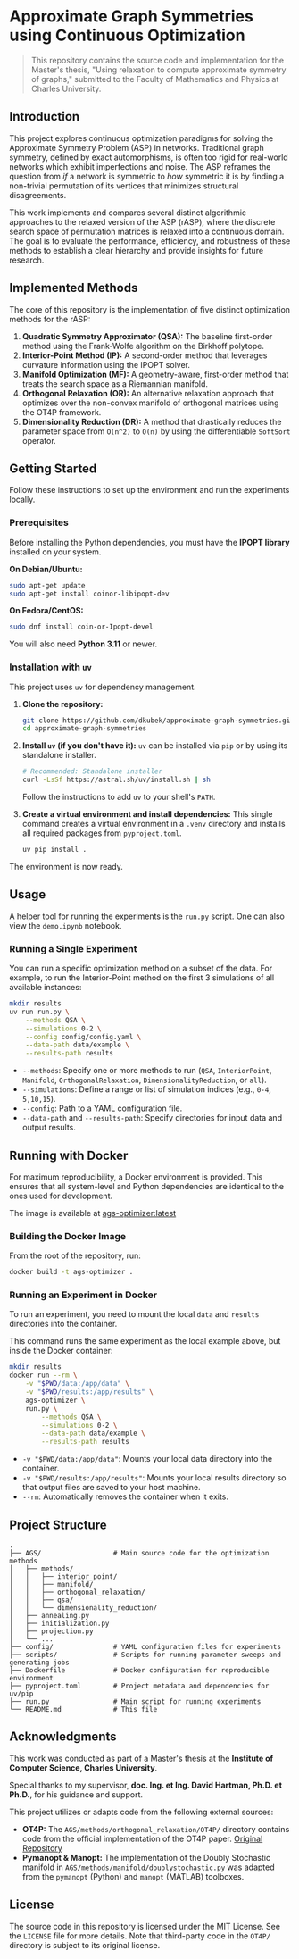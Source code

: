 # Approximate Graph Symmetries using Continuous Optimization

> This repository contains the source code and implementation for the Master's thesis, "Using relaxation to compute
> approximate symmetry of graphs," submitted to the Faculty of Mathematics and Physics at Charles University.

## Introduction

This project explores continuous optimization paradigms for solving the Approximate Symmetry Problem (ASP) in
networks. Traditional graph symmetry, defined by exact automorphisms, is often too rigid for real-world networks which
exhibit imperfections and noise. The ASP reframes the question from *if* a network is symmetric to *how* symmetric it is
by finding a non-trivial permutation of its vertices that minimizes structural disagreements.

This work implements and compares several distinct algorithmic approaches to the relaxed version of the ASP (rASP),
where the discrete search space of permutation matrices is relaxed into a continuous domain. The goal is to evaluate the
performance, efficiency, and robustness of these methods to establish a clear hierarchy and provide insights for future
research.

## Implemented Methods

The core of this repository is the implementation of five distinct optimization methods for the rASP:

1.  **Quadratic Symmetry Approximator (QSA):** The baseline first-order method using the Frank-Wolfe algorithm on the Birkhoff polytope.
2.  **Interior-Point Method (IP):** A second-order method that leverages curvature information using the IPOPT solver.
3.  **Manifold Optimization (MF):** A geometry-aware, first-order method that treats the search space as a Riemannian manifold.
4.  **Orthogonal Relaxation (OR):** An alternative relaxation approach that optimizes over the non-convex manifold of orthogonal matrices using the OT4P framework.
5.  **Dimensionality Reduction (DR):** A method that drastically reduces the parameter space from `O(n^2)` to `O(n)` by using the differentiable `SoftSort` operator.

## Getting Started

Follow these instructions to set up the environment and run the experiments locally.

### Prerequisites

Before installing the Python dependencies, you must have the **IPOPT library** installed on your system. 

**On Debian/Ubuntu:**
```bash
sudo apt-get update
sudo apt-get install coinor-libipopt-dev
```

**On Fedora/CentOS:**
```bash
sudo dnf install coin-or-Ipopt-devel
```

You will also need **Python 3.11** or newer.

### Installation with `uv`

This project uses `uv` for dependency management.

1.  **Clone the repository:**
    ```bash
    git clone https://github.com/dkubek/approximate-graph-symmetries.git
    cd approximate-graph-symmetries
    ```

2.  **Install `uv` (if you don't have it):**
    `uv` can be installed via `pip` or by using its standalone installer.
    ```bash
    # Recommended: Standalone installer
    curl -LsSf https://astral.sh/uv/install.sh | sh
    ```
    Follow the instructions to add `uv` to your shell's `PATH`.

3.  **Create a virtual environment and install dependencies:**
    This single command creates a virtual environment in a `.venv` directory and installs all required packages from `pyproject.toml`.
    ```bash
    uv pip install .
    ```

The environment is now ready.

## Usage

A helper tool for running the experiments is the `run.py` script. One can also view the `demo.ipynb` notebook.

### Running a Single Experiment

You can run a specific optimization method on a subset of the data. For example, to run the Interior-Point method on the
first 3 simulations of all available instances:

```bash
mkdir results
uv run run.py \
    --methods QSA \
    --simulations 0-2 \
    --config config/config.yaml \
    --data-path data/example \
    --results-path results
```

- `--methods`: Specify one or more methods to run (`QSA`, `InteriorPoint`, `Manifold`, `OrthogonalRelaxation`, `DimensionalityReduction`, or `all`).
- `--simulations`: Define a range or list of simulation indices (e.g., `0-4`, `5,10,15`).
- `--config`: Path to a YAML configuration file.
- `--data-path` and `--results-path`: Specify directories for input data and output results.

## Running with Docker

For maximum reproducibility, a Docker environment is provided. This ensures that all system-level and Python
dependencies are identical to the ones used for development.

The image is available at [ags-optimizer:latest](https://hub.docker.com/repository/docker/dkubek/ags-optimizer/general)

### Building the Docker Image

From the root of the repository, run:
```bash
docker build -t ags-optimizer .
```

### Running an Experiment in Docker

To run an experiment, you need to mount the local `data` and `results` directories into the container.

This command runs the same experiment as the local example above, but inside the Docker container:

```bash
mkdir results
docker run --rm \
    -v "$PWD/data:/app/data" \
    -v "$PWD/results:/app/results" \
    ags-optimizer \
    run.py \
        --methods QSA \
        --simulations 0-2 \
        --data-path data/example \
        --results-path results
```
- `-v "$PWD/data:/app/data"`: Mounts your local data directory into the container.
- `-v "$PWD/results:/app/results"`: Mounts your local results directory so that output files are saved to your host machine.
- `--rm`: Automatically removes the container when it exits.

## Project Structure

```
.
├── AGS/                  # Main source code for the optimization methods
│   ├── methods/
│   │   ├── interior_point/
│   │   ├── manifold/
│   │   ├── orthogonal_relaxation/
│   │   ├── qsa/
│   │   └── dimensionality_reduction/
│   ├── annealing.py
│   ├── initialization.py
│   ├── projection.py
│   └── ...
├── config/               # YAML configuration files for experiments
├── scripts/              # Scripts for running parameter sweeps and generating jobs
├── Dockerfile            # Docker configuration for reproducible environment
├── pyproject.toml        # Project metadata and dependencies for uv/pip
├── run.py                # Main script for running experiments
└── README.md             # This file
```

## Acknowledgments

This work was conducted as part of a Master's thesis at the **Institute of Computer Science, Charles University**.

Special thanks to my supervisor, **doc. Ing. et Ing. David Hartman, Ph.D. et Ph.D.**, for his guidance and support.

This project utilizes or adapts code from the following external sources:
-   **OT4P:** The `AGS/methods/orthogonal_relaxation/OT4P/` directory contains code from the official implementation of the OT4P paper. [Original Repository](https://github.com/YamingGuo98/OT4P)
-   **Pymanopt & Manopt:** The implementation of the Doubly Stochastic manifold in `AGS/methods/manifold/doublystochastic.py` was adapted from the `pymanopt` (Python) and `manopt` (MATLAB) toolboxes.

## License

The source code in this repository is licensed under the MIT License. See the `LICENSE` file for more details. Note that
third-party code in the `OT4P/` directory is subject to its original license.
